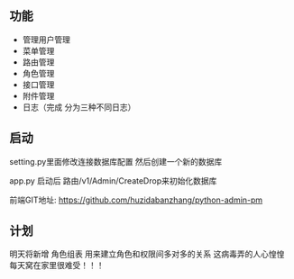 ## 功能

* 管理用户管理
* 菜单管理
* 路由管理
* 角色管理
* 接口管理
* 附件管理
* 日志（完成 分为三种不同日志）

## 启动
  setting.py里面修改连接数据库配置
  然后创建一个新的数据库
  
  app.py 启动后 路由/v1/Admin/CreateDrop来初始化数据库 
  
  前端GIT地址: https://github.com/huzidabanzhang/python-admin-pm

## 计划
   明天将新增 角色组表 用来建立角色和权限间多对多的关系
   这病毒弄的人心惶惶 每天窝在家里很难受！！！
